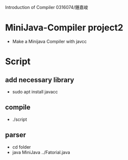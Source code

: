 Introduction of Compiler
0316074/鍾嘉峻
# MiniJava-Compiler project2
 - Make a Minijava Compiler with javcc

# Script

## add necessary library
 - sudo apt install javacc

## compile
 -  ./script

## parser
 -  cd folder
 -  java MiniJava ../Fatorial.java
